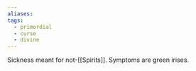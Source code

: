 ```yaml
---
aliases: 
tags:
  - primordial
  - curse
  - divine
---
```


Sickness meant for not-[[Spirits]]. Symptoms are green irises.
